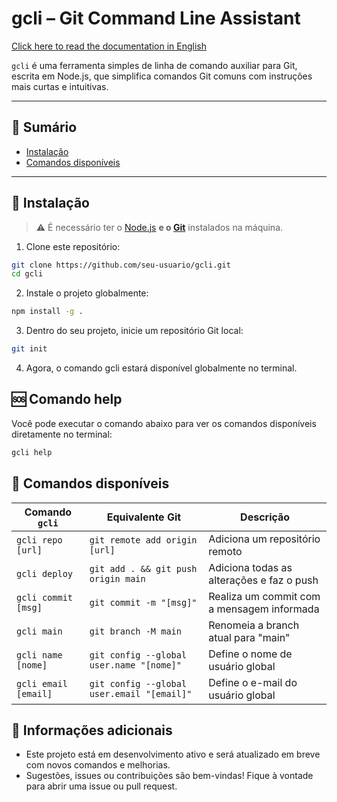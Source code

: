 # gcli – Git Command Line Assistant

[Click here to read the documentation in English](./docs/README-en.md)

`gcli` é uma ferramenta simples de linha de comando auxiliar para Git, escrita em Node.js, que simplifica comandos Git comuns com instruções mais curtas e intuitivas.

---

## 📑 Sumário

- [Instalação](#instalação)
- [Comandos disponíveis](#comandos-disponíveis)

---

## 🚀 Instalação

> ⚠️ É necessário ter o [Node.js](https://nodejs.org/) **e o [Git](https://git-scm.com/)** instalados na máquina.

1. Clone este repositório:

```bash
git clone https://github.com/seu-usuario/gcli.git
cd gcli
```

2. Instale o projeto globalmente:

```bash
npm install -g .
```

3. Dentro do seu projeto, inicie um repositório Git local:

```bash
git init
```

4. Agora, o comando gcli estará disponível globalmente no terminal.

## 🆘 Comando help

Você pode executar o comando abaixo para ver os comandos disponíveis diretamente no terminal:

```bash
gcli help
```

## 📘 Comandos disponíveis

| Comando `gcli`       | Equivalente Git                            | Descrição                                  |
| -------------------- | ------------------------------------------ | ------------------------------------------ |
| `gcli repo [url]`    | `git remote add origin [url]`              | Adiciona um repositório remoto             |
| `gcli deploy`        | `git add . && git push origin main`        | Adiciona todas as alterações e faz o push  |
| `gcli commit [msg]`  | `git commit -m "[msg]"`                    | Realiza um commit com a mensagem informada |
| `gcli main`          | `git branch -M main`                       | Renomeia a branch atual para "main"        |
| `gcli name [nome]`   | `git config --global user.name "[nome]"`   | Define o nome de usuário global            |
| `gcli email [email]` | `git config --global user.email "[email]"` | Define o e-mail do usuário global          |

## 📌 Informações adicionais

- Este projeto está em desenvolvimento ativo e será atualizado em breve com novos comandos e melhorias.
- Sugestões, issues ou contribuições são bem-vindas! Fique à vontade para abrir uma issue ou pull request.